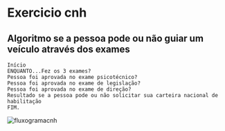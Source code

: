 # Exercicio cnh

## Algoritmo se a pessoa pode ou não guiar um veículo através dos exames
```
Início
ENQUANTO...Fez os 3 exames?
Pessoa foi aprovada no exame psicotécnico?
Pessoa foi aprovada no exame de legislação?
Pessoa foi aprovada no exame de direção?
Resultado se a pessoa pode ou não solicitar sua carteira nacional de habilitação
FIM.
```
![fluxogramacnh](https://user-images.githubusercontent.com/103973579/169722159-46c9747a-04db-4a41-9228-487b48248892.png)

